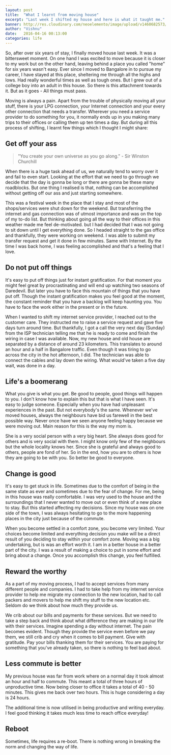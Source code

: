 ```yaml
---
layout: post
title:  "What I learnt from moving house"
excerpt: "Last week I shifted my house and here is what it taught me."
banner: http://res.cloudinary.com/neoelemento/image/upload/v1460682573/Shifting_wokcjg.jpg
author: "Vishnu"
date:   2016-04-16 00:13:00
categories: life
---
```

So, after over six years of stay, I finally moved house last week. It was a bittersweet moment. On one hand I was excited to move because it is closer to my work but on the other hand, leaving behind a place you called "home" for six years wasn't easy. Ever since I moved to Bangalore in to pursue my career, I have stayed at this place, sheltering me through all the highs and lows. Had really wonderful times as well as tough ones. But I grew out of a college boy into an adult in this house. So there is this attachment towards it. But as it goes - All things must pass.

Moving is always a pain. Apart from the trouble of physically moving all your stuff, there is your LPG connection, your Internet connection and your every other connection that needs a transfer. Wherever you need a service provider to do something for you, it normally ends up in you making many trips to their offices or calling them up ten times a day. But during all this process of shifting, I learnt few things which I thought I might share:

## Get off your ass
> "You create your own universe as you go along." - Sir Winston Churchill

When there is a huge task ahead of us, we naturally tend to worry over it and fail to even start. Looking at the effort that we need to go through we decide that the day is gonna be long or there are gonna be these many roadblocks. But one thing I realised is that, nothing can be accomplished without getting off our ass and just starting somewhere.

This was a festival week in the place that I stay and most of the shops/services were shut down for the weekend. But transferring the internet and gas connection was of utmost importance and was on the top of my to-do list. But thinking about going all the way to their offices in this weather made me feel de-motivated. but I had decided that I was not going to sit down until I get everything done. So I headed straight to the gas office and thankfully, they were working on weekend. I was able to submit my transfer request and get it done in few minutes. Same with Internet. By the time I was back home, I was feeling accomplished and that's a feeling that I love.

## Do not put off things
It's easy to put off things just for instant gratification. For that moment you might feel great by procrastinating and will end up watching two seasons of Daredevil. But later you have to face this mountain of things that you have put off. Though the instant gratification makes you feel good at the moment, the constant reminder that you have a backlog will keep haunting you. You have to face the work either in the present or in the future.

When I wanted to shift my internet service provider, I reached out to the customer care. They instructed me to raise a service request and gave five days turn around time. But thankfully, I got a call the very next day (Sunday) from the ISP technician telling me that he is ready to come and finish the wiring in case I was available. Now, my new house and old house are separated by a distance of around 23 kilometers. This translates to around an hour and a half in Bangalore traffic. Even though it was tiring to go across the city in the hot afternoon, I did. The technician was able to connect the cables and lay down the wiring. What would've taken a five day wait, was done in a day.

## Life's a boomerang
What you give is what you get. Be good to people, good things will happen to you. I don't know how to explain this but that is what I have seen. It's easy to judge someone. Especially when you have had unpleasant experiences in the past. But not everybody's the same. Whenever we've moved houses, always the neighbours have bid us farewell in the best possible way. Never once have we seen anyone feeling happy because we were moving out. Main reason for this is the way my mom is.

She is a very social person with a very big heart. She always does good for others and is very social with them. I might know only few of the neighbours but the whole locality knows her. Since she is grateful and always good to others, people are fond of her. So in the end, how you are to others is how they are going to be with you. So better be good to everyone.

## Change is good
It's easy to get stuck in life. Sometimes due to the comfort of being in the same state as ever and sometimes due to the fear of change. For me, being in this house was really comfortable. I was very used to the house and the surroundings that I never wanted to move out or even think of a new place to stay. But this started affecting my decisions. Since my house was on one side of the town, I was always hesitating to go to the more happening places in the city just because of the commute.

When you become settled in a comfort zone, you become very limited. Your choices become limited and everything decision you make will be a direct result of you deciding to stay within your comfort zone. Moving was a big undertaking, but is was an effort worth it. I am in a better house in a better part of the city. I was a result of making a choice to put in some effort and bring about a change. Once you accomplish this change, you feel fulfilled.

## Reward the worthy
As a part of my moving process, I had to accept services from many different people and companies. I had to take help from my internet service provider to help me migrate my connection to the new location, had to call packers and movers to help me shift my stuff to the new location etc. Seldom do we think about how much they provide us. 

We crib about our bills and payments for these services. But we need to take a step back and think about what difference they are making in our life with their services. Imagine spending a day without internet. The pain becomes evident. Though they provide the service even before we pay them, we still crib and cry when it comes to bill payment. Give with gratitude. Pay your bills thanking them for their services. You are paying for something that you've already taken, so there is nothing to feel bad about.

## Less commute is better
My previous house was far from work where on a normal day it took almost an hour and half to commute. This meant a total of three hours of unproductive time. Now being closer to office it takes a total of 40 - 50 minutes. This gives me back over two hours. This is huge considering a day is 24 hours.

The additional time is now utilised in being productive and writing everyday. I feel good thinking it takes much less time to reach office everyday!

## Reboot
Sometimes, life requires a re-boot. There is nothing wrong in breaking the norm and changing the way of life.